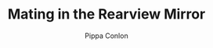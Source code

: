 ---
title: "Mating in the Rearview Mirror"
author: "Pippa Conlon"
category: "Criticism"
published: false
---